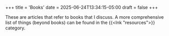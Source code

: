 +++
title = 'Books'
date = 2025-06-24T13:34:15-05:00
draft = false
+++

These are articles that refer to books that I discuss. A more comprehensive list of things (beyond books) can be found in the {{<lnk "resources">}} category.
